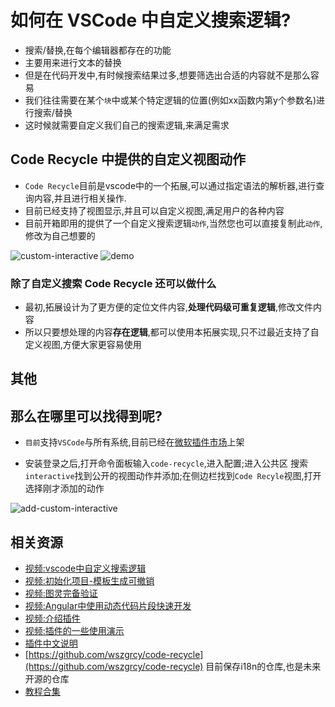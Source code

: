 # 如何在 VSCode 中自定义搜索逻辑?
- 搜索/替换,在每个编辑器都存在的功能
- 主要用来进行文本的替换
- 但是在代码开发中,有时候搜索结果过多,想要筛选出合适的内容就不是那么容易
- 我们往往需要在某个`块`中或某个特定逻辑的位置(例如xx函数内第y个参数名)进行搜索/替换
- 这时候就需要自定义我们自己的搜索逻辑,来满足需求
## Code Recycle 中提供的自定义视图动作
- `Code Recycle`目前是vscode中的一个拓展,可以通过指定语法的解析器,进行查询内容,并且进行相关操作.
- 目前已经支持了视图显示,并且可以自定义视图,满足用户的各种内容
- 目前开箱即用的提供了一个自定义搜索逻辑`动作`,当然您也可以直接复制此`动作`,修改为自己想要的

![custom-interactive](https://cdn.jsdelivr.net/gh/wszgrcy/code-recycle@1.0.8/doc/image/custom-interactive.jpg)
![demo](https://cdn.jsdelivr.net/gh/wszgrcy/code-recycle@1.0.9/doc/image/view-action/demo.webp)

### 除了自定义搜索 Code Recycle 还可以做什么
- 最初,拓展设计为了更方便的定位文件内容,**处理代码级可重复逻辑**,修改文件内容
- 所以只要想处理的内容**存在逻辑**,都可以使用本拓展实现,只不过最近支持了自定义视图,方便大家更容易使用

## 其他
## 那么在哪里可以找得到呢?
- `目前`支持`VSCode`与所有系统,目前已经在[微软插件市场](https://marketplace.visualstudio.com/items?itemName=LDXCODE.code-recycle)上架 

- 安装登录之后,打开命令面板输入`code-recycle`,进入配置;进入公共区 搜索`interactive`找到公开的视图动作并添加;在侧边栏找到`Code Recyle`视图,打开选择刚才添加的动作

![add-custom-interactive](https://cdn.jsdelivr.net/gh/wszgrcy/code-recycle@1.0.9/doc/image/add-custom-interactive.jpg)

## 相关资源
- [视频:vscode中自定义搜索逻辑](https://www.bilibili.com/video/BV1ec411y7JH/) 
- [视频:初始化项目-模板生成可撤销](https://www.bilibili.com/video/BV1pj411L7yQ/) 
- [视频:图灵完备验证](https://www.bilibili.com/video/BV19w411b7qx/) 
- [视频:Angular中使用动态代码片段快速开发](https://www.bilibili.com/video/BV1wc411i7pZ/) 
- [视频:介绍插件](https://www.bilibili.com/video/BV1Nb4y1u7FP/) 
- [视频:插件的一些使用演示](https://www.bilibili.com/video/BV1Vj411J7VZ/) 
- [插件中文说明](https://github.com/wszgrcy/code-recycle/blob/main/doc/README.zh-Hans.md)
- [https://github.com/wszgrcy/code-recycle](https://github.com/wszgrcy/code-recycle) 目前保存i18n的仓库,也是未来开源的仓库
- [教程合集](https://space.bilibili.com/31978940/channel/collectiondetail?sid=1891886)